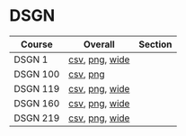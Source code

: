 # DSGN

| Course | Overall | Section |
| ------ | ------- | ------- |
| DSGN 1 | [csv](https://github.com/UCSD-Historical-Enrollment-Data/2024Spring/blob/main/overall/DSGN%201.csv), [png](https://raw.githubusercontent.com/UCSD-Historical-Enrollment-Data/2024Spring/main/plot_overall/DSGN%201.png), [wide](https://raw.githubusercontent.com/UCSD-Historical-Enrollment-Data/2024Spring/main/plot_overall_wide/DSGN%201.png) |  |
| DSGN 100 | [csv](https://github.com/UCSD-Historical-Enrollment-Data/2024Spring/blob/main/overall/DSGN%20100.csv), [png](https://raw.githubusercontent.com/UCSD-Historical-Enrollment-Data/2024Spring/main/plot_overall/DSGN%20100.png) |  |
| DSGN 119 | [csv](https://github.com/UCSD-Historical-Enrollment-Data/2024Spring/blob/main/overall/DSGN%20119.csv), [png](https://raw.githubusercontent.com/UCSD-Historical-Enrollment-Data/2024Spring/main/plot_overall/DSGN%20119.png), [wide](https://raw.githubusercontent.com/UCSD-Historical-Enrollment-Data/2024Spring/main/plot_overall_wide/DSGN%20119.png) |  |
| DSGN 160 | [csv](https://github.com/UCSD-Historical-Enrollment-Data/2024Spring/blob/main/overall/DSGN%20160.csv), [png](https://raw.githubusercontent.com/UCSD-Historical-Enrollment-Data/2024Spring/main/plot_overall/DSGN%20160.png), [wide](https://raw.githubusercontent.com/UCSD-Historical-Enrollment-Data/2024Spring/main/plot_overall_wide/DSGN%20160.png) |  |
| DSGN 219 | [csv](https://github.com/UCSD-Historical-Enrollment-Data/2024Spring/blob/main/overall/DSGN%20219.csv), [png](https://raw.githubusercontent.com/UCSD-Historical-Enrollment-Data/2024Spring/main/plot_overall/DSGN%20219.png), [wide](https://raw.githubusercontent.com/UCSD-Historical-Enrollment-Data/2024Spring/main/plot_overall_wide/DSGN%20219.png) |  |
